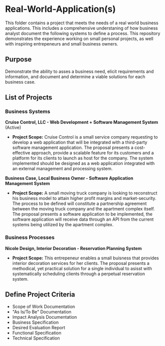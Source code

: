 # Real-World-Application(s)

This folder contains a project that meets the needs of a real world business applications. This includes a comprehensive understaning of how business analyst document the following systems to define a process. This repository demonstrates the experience working on small personal projects, as well with inspiring entrepeneurs and small business owners.

## Purpose

Demonstrate the ability to asses a business need, elicit requirements and information, and document and determine a viable solutions for each business case.

## List of Projects

### Business Systems

__Cruise Control, LLC - Web Development + Software Management System__ (Active)

- __Project Scope:__
   Cruise Control is a small service company requesting to develop a web application that will be integrated with a third-party software management application. The proposal        presents a cost-effective approach, provide a scalable feature for its customers and a platform for its clients to launch as host for the company. The system implemented        should be designed as a web application integrated with an external management and processing system. 

__Business Case, Local Business Owner - Software Application Management System__

- __Project Scope:__
   A small moving truck company is looking to reconstruct his business model to attain higher profit margins and market-security. The process to be defined will constitute a        partnership agreement between the moving truck company and the apartment complex itself. The proposal presents a software application to be implemented, the software            application will receive data through an API from the current systems being utilized by the apartment complex.
   
### Business Processes

__Nicole Design, Interior Decoration - Reservation Planning System__ 

- __Project Scope:__
   This entrepeneur enables a small buisness that provides interior decoration services for her clients. The proposal presents a methodical, yet practical solution for a            single individual to asisst with systematically scheduling clients through a perpetual reservation system.



## Define Project Criteria

- Scope of Work Documentation
- "As Is/To Be" Documentation
- Impact Analysis Documentation
- Business Specification
- Desired Evaluation Report
- Functional Specification
- Technical Specification
   

